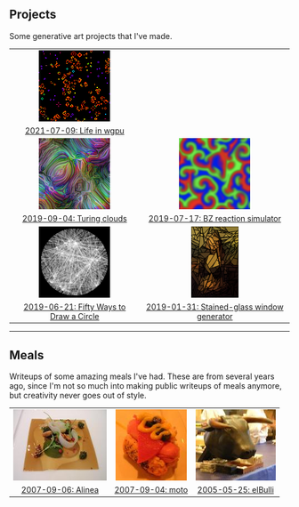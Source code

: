 <link href="main.css" rel="stylesheet">

## Projects

Some generative art projects that I've made.

| | |
|:---:|:---:|
| [![](projects/wgpu-life/icon.png)](projects/wgpu-life/) |
| [2021-07-09: Life in wgpu](projects/wgpu-life/) |
| [![](projects/turing-clouds/icon.png)](projects/turing-clouds/) | [![](projects/bz/icon.png)](projects/bz/) |
| [2019-09-04: Turing clouds](projects/turing-clouds/) | [2019-07-17: BZ reaction simulator](projects/bz/) |
| [![](projects/50-circles/icon.png)](projects/50-circles/) | [![](projects/glass/icon.png)](projects/glass/) |
| [2019-06-21: Fifty Ways to Draw a Circle](projects/50-circles/) | [2019-01-31: Stained-glass window generator](projects/glass/) |

---

## Meals

Writeups of some amazing meals I've had. These are from several years ago,
since I'm not so much into making public writeups of meals anymore, but
creativity never goes out of style.

| | | |
|:---:|:---:|:---:|
| [![](meals/alinea/icon.jpg)](meals/alinea/) | [![](meals/moto/icon.jpg)](meals/moto/) | [![](meals/elbulli/icon.jpg)](meals/elbulli/) |
| [2007-09-06: Alinea](meals/alinea/) | [2007-09-04: moto](meals/moto/) | [2005-05-25: elBulli](meals/elbulli/) |

